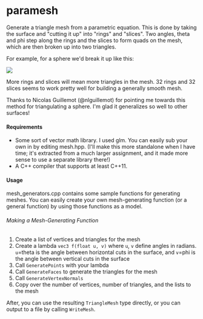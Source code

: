 # paramesh
Generate a triangle mesh from a parametric equation. This is done by taking the surface and "cutting it up" into "rings" and "slices". Two angles, theta and phi step along the rings and the slices to form quads on the mesh, which are then broken up into two triangles.

For example, for a sphere we'd break it up like this:

![](http://i.imgur.com/4saK9O4.jpg)

More rings and slices will mean more triangles in the mesh. 32 rings and 32 slices seems to work pretty well for building a generally smooth mesh.

Thanks to Nicolas Guillemot (@nlguillemot) for pointing me towards this method for triangulating a sphere. I'm glad it generalizes so well to other surfaces!


#### Requirements
* Some sort of vector math library. I used glm. You can easily sub your own in by editing mesh.hpp. (I'll make this more standalone when I have time; it's extracted from a much larger assignment, and it made more sense to use a separate library there!)
* A C++ compiler that supports at least C++11.


#### Usage
mesh_generators.cpp contains some sample functions for generating meshes. You can easily create your own mesh-generating function (or a general function) by using those functions as a model.

###### Making a Mesh-Generating Function
1. Create a list of vertices and triangles for the mesh
2. Create a lambda <code>vec3 f(float u, v)</code> where <code>u</code>, <code>v</code> define angles in radians. <code>u</code>=theta is the angle between horizontal cuts in the surface, and <code>v</code>=phi is the angle between vertical cuts in the surface
3. Call <code>GeneratePoints</code> with your lambda
4. Call <code>GenerateFaces</code> to generate the triangles for the mesh
5. Call <code>GenerateVertexNormals</code>
6. Copy over the number of vertices, number of triangles, and the lists to the mesh

After, you can use the resulting <code>TriangleMesh</code> type directly, or you can output to a file by calling <code>WriteMesh</code>.




